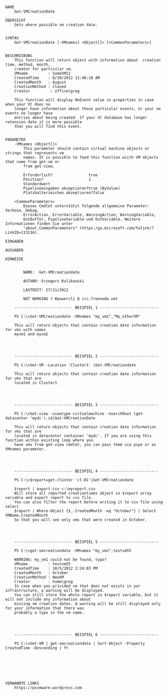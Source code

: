 ﻿```

NAME
    Get-VMCreationDate
    
ÜBERSICHT
    Gets where possible vm creation date.
    
    
SYNTAX
    Get-VMCreationDate [-VMnames] <Object[]> [<CommonParameters>]
    
    
BESCHREIBUNG
    This function will return object with information about  creation time, method, month,
    creator for particular vm. 
    VMname         : SomeVM12
    CreatedTime    : 8/10/2012 11:48:18 AM
    CreatedMonth   : August
    CreationMethod : Cloned
    Creator         : office\greg
     
    This function will display NoEvent value in properties in case when your VC does no
    longer have information about those particular events, or your vm events no longer have
    entries about being created. If your VC database has longer retension date it is more possible
    that you will find this event.
    

PARAMETER
    -VMnames <Object[]>
        This parameter should contain virtual machine objects or strings that represents vm
        names. It is possible to feed this function wiith VM objects that come from get-vm or
        from get-view.
        
        Erforderlich?                true
        Position?                    1
        Standardwert                 
        Pipelineeingaben akzeptieren?true (ByValue)
        Platzhalterzeichen akzeptieren?false
        
    <CommonParameters>
        Dieses Cmdlet unterstützt folgende allgemeine Parameter: Verbose, Debug,
        ErrorAction, ErrorVariable, WarningAction, WarningVariable,
        OutBuffer, PipelineVariable und OutVariable. Weitere Informationen finden Sie unter 
        "about_CommonParameters" (https:/go.microsoft.com/fwlink/?LinkID=113216). 
    
EINGABEN
    
AUSGABEN
    
HINWEISE
    
    
        NAME:  Get-VMCreationdate
        
        AUTHOR: Grzegorz Kulikowski
        
        LASTEDIT: 27/11/2012
         
        NOT WORKING ? #powercli @ irc.freenode.net
    
    -------------------------- BEISPIEL 1 --------------------------
    
    PS C:\>Get-VMCreationdate -VMnames "my_vm1","My_otherVM"
    
    This will return objects that contain creation date information for vms with names
    myvm1 and myvm2
    
    
    
    
    -------------------------- BEISPIEL 2 --------------------------
    
    PS C:\>Get-VM -Location 'Cluster1' |Get-VMCreationdate
    
    This will return objects that contain creation date information for vms that are
    located in Cluster1
    
    
    
    
    -------------------------- BEISPIEL 3 --------------------------
    
    PS C:\>Get-view -viewtype virtualmachine -SearchRoot (get-datacenter 'mydc').id|Get-VMCreationDate
    
    This will return objects that contain creation date information for vms that are
    located in datacenter container 'mydc'. If you are using this function within existing loop where you
    have vms from get-view cmdlet, you can pass them via pipe or as VMnames parameter.
    
    
    
    
    -------------------------- BEISPIEL 4 --------------------------
    
    PS C:\>$report=get-cluster 'cl-01'|Get-VMCreationdate
    
    $report | export-csv c:\myreport.csv
    Will store all reported creationtimes object in $report array variable and export report to csv file.
    You can also filter the report before writing it to csv file using select
    $report | Where-Object {$_.CreatedMonth -eq "October"} | Select VMName,CreatedMonth
    So that you will see only vms that were created in October.
    
    
    
    
    -------------------------- BEISPIEL 5 --------------------------
    
    PS C:\>get-vmcreationdate -VMnames "my_vm1",testvm55
    
    WARNING: my_vm1 could not be found, typo?
    VMname         : testvm55
    CreatedTime    : 10/5/2012 2:24:03 PM
    CreatedMonth   : October
    CreationMethod : NewVM
    Creator        : home\greg
    In case when you privided vm that does not exists in yor infrastructure, a warning will be displayed.
    You can still store the whole report in $report variable, but it will not include any information about
    missing vm creation dates. A warning will be still displayed only for your information that there was
    probably a typo in the vm name.
    
    
    
    
    -------------------------- BEISPIEL 6 --------------------------
    
    PS C:\>Get-VM | get-vmcreationdate | Sort-Object -Property CreatedTime -Descending | ft
    
    
    
    
    
    
    
VERWANDTE LINKS
    https://psvmware.wordpress.com



```

